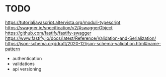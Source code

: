 # TODO

https://tutorialjavascript.altervista.org/moduli-typescript
https://swagger.io/specification/v2/#swaggerObject
https://github.com/fastify/fastify-swagger
https://www.fastify.io/docs/latest/Reference/Validation-and-Serialization/
https://json-schema.org/draft/2020-12/json-schema-validation.html#name-pattern

- authentication
- validations
- api versioning
